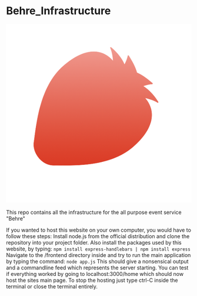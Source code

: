 # Behre_Infrastructure
![Alt text](frontend/public/icon.png?raw=true "Title")

This repo contains all the infrastructure for the all purpose event service "Behre"


If you wanted to host this website on your own computer, you would have to follow these steps:
Install node.js from the official distribution and clone the repository into your project folder.
Also install the packages used by this website, by typing:
`npm install express-handlebars | npm install express`
Navigate to the /frontend directory inside and try to run the main application by typing the command:
`node app.js`
This should give a nonsensical output and a commandline feed which represents the server starting.
You can test if everything worked by going to 
localhost:3000/home
which should now host the sites main page.
To stop the hosting just type ctrl-C inside the terminal or close the terminal entirely.
